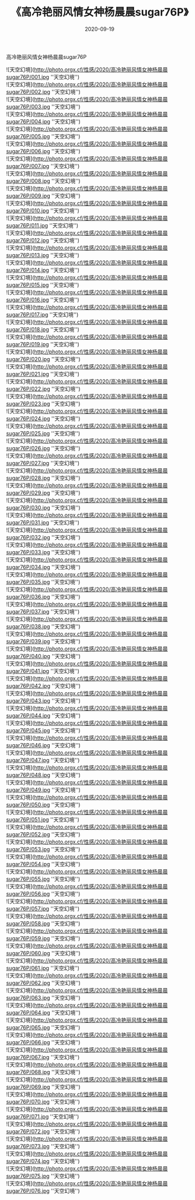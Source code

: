 ﻿---
layout: post
title: 《高冷艳丽风情女神杨晨晨sugar76P》
date: 2020-09-19
img: http://photo.orgx.cf/性感/2020/高冷艳丽风情女神杨晨晨sugar76P/000.jpg
tags: [美女,性感,泳衣]
---

高冷艳丽风情女神杨晨晨sugar76P



![天空幻境](http://photo.orgx.cf/性感/2020/高冷艳丽风情女神杨晨晨sugar76P/001.jpg ''天空幻境'')<br>
![天空幻境](http://photo.orgx.cf/性感/2020/高冷艳丽风情女神杨晨晨sugar76P/002.jpg ''天空幻境'')<br>
![天空幻境](http://photo.orgx.cf/性感/2020/高冷艳丽风情女神杨晨晨sugar76P/003.jpg ''天空幻境'')<br>
![天空幻境](http://photo.orgx.cf/性感/2020/高冷艳丽风情女神杨晨晨sugar76P/004.jpg ''天空幻境'')<br>
![天空幻境](http://photo.orgx.cf/性感/2020/高冷艳丽风情女神杨晨晨sugar76P/005.jpg ''天空幻境'')<br>
![天空幻境](http://photo.orgx.cf/性感/2020/高冷艳丽风情女神杨晨晨sugar76P/006.jpg ''天空幻境'')<br>
![天空幻境](http://photo.orgx.cf/性感/2020/高冷艳丽风情女神杨晨晨sugar76P/007.jpg ''天空幻境'')<br>
![天空幻境](http://photo.orgx.cf/性感/2020/高冷艳丽风情女神杨晨晨sugar76P/008.jpg ''天空幻境'')<br>
![天空幻境](http://photo.orgx.cf/性感/2020/高冷艳丽风情女神杨晨晨sugar76P/009.jpg ''天空幻境'')<br>
![天空幻境](http://photo.orgx.cf/性感/2020/高冷艳丽风情女神杨晨晨sugar76P/010.jpg ''天空幻境'')<br>
![天空幻境](http://photo.orgx.cf/性感/2020/高冷艳丽风情女神杨晨晨sugar76P/011.jpg ''天空幻境'')<br>
![天空幻境](http://photo.orgx.cf/性感/2020/高冷艳丽风情女神杨晨晨sugar76P/012.jpg ''天空幻境'')<br>
![天空幻境](http://photo.orgx.cf/性感/2020/高冷艳丽风情女神杨晨晨sugar76P/013.jpg ''天空幻境'')<br>
![天空幻境](http://photo.orgx.cf/性感/2020/高冷艳丽风情女神杨晨晨sugar76P/014.jpg ''天空幻境'')<br>
![天空幻境](http://photo.orgx.cf/性感/2020/高冷艳丽风情女神杨晨晨sugar76P/015.jpg ''天空幻境'')<br>
![天空幻境](http://photo.orgx.cf/性感/2020/高冷艳丽风情女神杨晨晨sugar76P/016.jpg ''天空幻境'')<br>
![天空幻境](http://photo.orgx.cf/性感/2020/高冷艳丽风情女神杨晨晨sugar76P/017.jpg ''天空幻境'')<br>
![天空幻境](http://photo.orgx.cf/性感/2020/高冷艳丽风情女神杨晨晨sugar76P/018.jpg ''天空幻境'')<br>
![天空幻境](http://photo.orgx.cf/性感/2020/高冷艳丽风情女神杨晨晨sugar76P/019.jpg ''天空幻境'')<br>
![天空幻境](http://photo.orgx.cf/性感/2020/高冷艳丽风情女神杨晨晨sugar76P/020.jpg ''天空幻境'')<br>
![天空幻境](http://photo.orgx.cf/性感/2020/高冷艳丽风情女神杨晨晨sugar76P/021.jpg ''天空幻境'')<br>
![天空幻境](http://photo.orgx.cf/性感/2020/高冷艳丽风情女神杨晨晨sugar76P/022.jpg ''天空幻境'')<br>
![天空幻境](http://photo.orgx.cf/性感/2020/高冷艳丽风情女神杨晨晨sugar76P/023.jpg ''天空幻境'')<br>
![天空幻境](http://photo.orgx.cf/性感/2020/高冷艳丽风情女神杨晨晨sugar76P/024.jpg ''天空幻境'')<br>
![天空幻境](http://photo.orgx.cf/性感/2020/高冷艳丽风情女神杨晨晨sugar76P/025.jpg ''天空幻境'')<br>
![天空幻境](http://photo.orgx.cf/性感/2020/高冷艳丽风情女神杨晨晨sugar76P/026.jpg ''天空幻境'')<br>
![天空幻境](http://photo.orgx.cf/性感/2020/高冷艳丽风情女神杨晨晨sugar76P/027.jpg ''天空幻境'')<br>
![天空幻境](http://photo.orgx.cf/性感/2020/高冷艳丽风情女神杨晨晨sugar76P/028.jpg ''天空幻境'')<br>
![天空幻境](http://photo.orgx.cf/性感/2020/高冷艳丽风情女神杨晨晨sugar76P/029.jpg ''天空幻境'')<br>
![天空幻境](http://photo.orgx.cf/性感/2020/高冷艳丽风情女神杨晨晨sugar76P/030.jpg ''天空幻境'')<br>
![天空幻境](http://photo.orgx.cf/性感/2020/高冷艳丽风情女神杨晨晨sugar76P/031.jpg ''天空幻境'')<br>
![天空幻境](http://photo.orgx.cf/性感/2020/高冷艳丽风情女神杨晨晨sugar76P/032.jpg ''天空幻境'')<br>
![天空幻境](http://photo.orgx.cf/性感/2020/高冷艳丽风情女神杨晨晨sugar76P/033.jpg ''天空幻境'')<br>
![天空幻境](http://photo.orgx.cf/性感/2020/高冷艳丽风情女神杨晨晨sugar76P/034.jpg ''天空幻境'')<br>
![天空幻境](http://photo.orgx.cf/性感/2020/高冷艳丽风情女神杨晨晨sugar76P/035.jpg ''天空幻境'')<br>
![天空幻境](http://photo.orgx.cf/性感/2020/高冷艳丽风情女神杨晨晨sugar76P/036.jpg ''天空幻境'')<br>
![天空幻境](http://photo.orgx.cf/性感/2020/高冷艳丽风情女神杨晨晨sugar76P/037.jpg ''天空幻境'')<br>
![天空幻境](http://photo.orgx.cf/性感/2020/高冷艳丽风情女神杨晨晨sugar76P/038.jpg ''天空幻境'')<br>
![天空幻境](http://photo.orgx.cf/性感/2020/高冷艳丽风情女神杨晨晨sugar76P/039.jpg ''天空幻境'')<br>
![天空幻境](http://photo.orgx.cf/性感/2020/高冷艳丽风情女神杨晨晨sugar76P/040.jpg ''天空幻境'')<br>
![天空幻境](http://photo.orgx.cf/性感/2020/高冷艳丽风情女神杨晨晨sugar76P/041.jpg ''天空幻境'')<br>
![天空幻境](http://photo.orgx.cf/性感/2020/高冷艳丽风情女神杨晨晨sugar76P/042.jpg ''天空幻境'')<br>
![天空幻境](http://photo.orgx.cf/性感/2020/高冷艳丽风情女神杨晨晨sugar76P/043.jpg ''天空幻境'')<br>
![天空幻境](http://photo.orgx.cf/性感/2020/高冷艳丽风情女神杨晨晨sugar76P/044.jpg ''天空幻境'')<br>
![天空幻境](http://photo.orgx.cf/性感/2020/高冷艳丽风情女神杨晨晨sugar76P/045.jpg ''天空幻境'')<br>
![天空幻境](http://photo.orgx.cf/性感/2020/高冷艳丽风情女神杨晨晨sugar76P/046.jpg ''天空幻境'')<br>
![天空幻境](http://photo.orgx.cf/性感/2020/高冷艳丽风情女神杨晨晨sugar76P/047.jpg ''天空幻境'')<br>
![天空幻境](http://photo.orgx.cf/性感/2020/高冷艳丽风情女神杨晨晨sugar76P/048.jpg ''天空幻境'')<br>
![天空幻境](http://photo.orgx.cf/性感/2020/高冷艳丽风情女神杨晨晨sugar76P/049.jpg ''天空幻境'')<br>
![天空幻境](http://photo.orgx.cf/性感/2020/高冷艳丽风情女神杨晨晨sugar76P/050.jpg ''天空幻境'')<br>
![天空幻境](http://photo.orgx.cf/性感/2020/高冷艳丽风情女神杨晨晨sugar76P/051.jpg ''天空幻境'')<br>
![天空幻境](http://photo.orgx.cf/性感/2020/高冷艳丽风情女神杨晨晨sugar76P/052.jpg ''天空幻境'')<br>
![天空幻境](http://photo.orgx.cf/性感/2020/高冷艳丽风情女神杨晨晨sugar76P/053.jpg ''天空幻境'')<br>
![天空幻境](http://photo.orgx.cf/性感/2020/高冷艳丽风情女神杨晨晨sugar76P/054.jpg ''天空幻境'')<br>
![天空幻境](http://photo.orgx.cf/性感/2020/高冷艳丽风情女神杨晨晨sugar76P/055.jpg ''天空幻境'')<br>
![天空幻境](http://photo.orgx.cf/性感/2020/高冷艳丽风情女神杨晨晨sugar76P/056.jpg ''天空幻境'')<br>
![天空幻境](http://photo.orgx.cf/性感/2020/高冷艳丽风情女神杨晨晨sugar76P/057.jpg ''天空幻境'')<br>
![天空幻境](http://photo.orgx.cf/性感/2020/高冷艳丽风情女神杨晨晨sugar76P/058.jpg ''天空幻境'')<br>
![天空幻境](http://photo.orgx.cf/性感/2020/高冷艳丽风情女神杨晨晨sugar76P/059.jpg ''天空幻境'')<br>
![天空幻境](http://photo.orgx.cf/性感/2020/高冷艳丽风情女神杨晨晨sugar76P/060.jpg ''天空幻境'')<br>
![天空幻境](http://photo.orgx.cf/性感/2020/高冷艳丽风情女神杨晨晨sugar76P/061.jpg ''天空幻境'')<br>
![天空幻境](http://photo.orgx.cf/性感/2020/高冷艳丽风情女神杨晨晨sugar76P/062.jpg ''天空幻境'')<br>
![天空幻境](http://photo.orgx.cf/性感/2020/高冷艳丽风情女神杨晨晨sugar76P/063.jpg ''天空幻境'')<br>
![天空幻境](http://photo.orgx.cf/性感/2020/高冷艳丽风情女神杨晨晨sugar76P/064.jpg ''天空幻境'')<br>
![天空幻境](http://photo.orgx.cf/性感/2020/高冷艳丽风情女神杨晨晨sugar76P/065.jpg ''天空幻境'')<br>
![天空幻境](http://photo.orgx.cf/性感/2020/高冷艳丽风情女神杨晨晨sugar76P/066.jpg ''天空幻境'')<br>
![天空幻境](http://photo.orgx.cf/性感/2020/高冷艳丽风情女神杨晨晨sugar76P/067.jpg ''天空幻境'')<br>
![天空幻境](http://photo.orgx.cf/性感/2020/高冷艳丽风情女神杨晨晨sugar76P/068.jpg ''天空幻境'')<br>
![天空幻境](http://photo.orgx.cf/性感/2020/高冷艳丽风情女神杨晨晨sugar76P/069.jpg ''天空幻境'')<br>
![天空幻境](http://photo.orgx.cf/性感/2020/高冷艳丽风情女神杨晨晨sugar76P/070.jpg ''天空幻境'')<br>
![天空幻境](http://photo.orgx.cf/性感/2020/高冷艳丽风情女神杨晨晨sugar76P/071.jpg ''天空幻境'')<br>
![天空幻境](http://photo.orgx.cf/性感/2020/高冷艳丽风情女神杨晨晨sugar76P/072.jpg ''天空幻境'')<br>
![天空幻境](http://photo.orgx.cf/性感/2020/高冷艳丽风情女神杨晨晨sugar76P/073.jpg ''天空幻境'')<br>
![天空幻境](http://photo.orgx.cf/性感/2020/高冷艳丽风情女神杨晨晨sugar76P/074.jpg ''天空幻境'')<br>
![天空幻境](http://photo.orgx.cf/性感/2020/高冷艳丽风情女神杨晨晨sugar76P/075.jpg ''天空幻境'')<br>
![天空幻境](http://photo.orgx.cf/性感/2020/高冷艳丽风情女神杨晨晨sugar76P/076.jpg ''天空幻境'')<br>